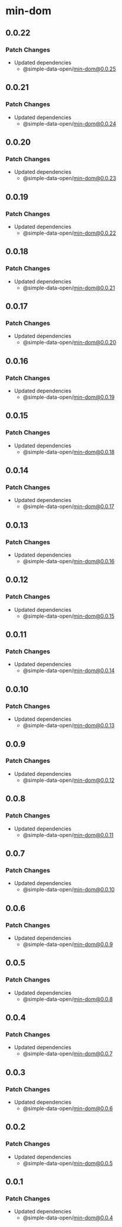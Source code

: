 # min-dom

## 0.0.22

### Patch Changes

- Updated dependencies
  - @simple-data-open/min-dom@0.0.25

## 0.0.21

### Patch Changes

- Updated dependencies
  - @simple-data-open/min-dom@0.0.24

## 0.0.20

### Patch Changes

- Updated dependencies
  - @simple-data-open/min-dom@0.0.23

## 0.0.19

### Patch Changes

- Updated dependencies
  - @simple-data-open/min-dom@0.0.22

## 0.0.18

### Patch Changes

- Updated dependencies
  - @simple-data-open/min-dom@0.0.21

## 0.0.17

### Patch Changes

- Updated dependencies
  - @simple-data-open/min-dom@0.0.20

## 0.0.16

### Patch Changes

- Updated dependencies
  - @simple-data-open/min-dom@0.0.19

## 0.0.15

### Patch Changes

- Updated dependencies
  - @simple-data-open/min-dom@0.0.18

## 0.0.14

### Patch Changes

- Updated dependencies
  - @simple-data-open/min-dom@0.0.17

## 0.0.13

### Patch Changes

- Updated dependencies
  - @simple-data-open/min-dom@0.0.16

## 0.0.12

### Patch Changes

- Updated dependencies
  - @simple-data-open/min-dom@0.0.15

## 0.0.11

### Patch Changes

- Updated dependencies
  - @simple-data-open/min-dom@0.0.14

## 0.0.10

### Patch Changes

- Updated dependencies
  - @simple-data-open/min-dom@0.0.13

## 0.0.9

### Patch Changes

- Updated dependencies
  - @simple-data-open/min-dom@0.0.12

## 0.0.8

### Patch Changes

- Updated dependencies
  - @simple-data-open/min-dom@0.0.11

## 0.0.7

### Patch Changes

- Updated dependencies
  - @simple-data-open/min-dom@0.0.10

## 0.0.6

### Patch Changes

- Updated dependencies
  - @simple-data-open/min-dom@0.0.9

## 0.0.5

### Patch Changes

- Updated dependencies
  - @simple-data-open/min-dom@0.0.8

## 0.0.4

### Patch Changes

- Updated dependencies
  - @simple-data-open/min-dom@0.0.7

## 0.0.3

### Patch Changes

- Updated dependencies
  - @simple-data-open/min-dom@0.0.6

## 0.0.2

### Patch Changes

- Updated dependencies
  - @simple-data-open/min-dom@0.0.5

## 0.0.1

### Patch Changes

- Updated dependencies
  - @simple-data-open/min-dom@0.0.4
